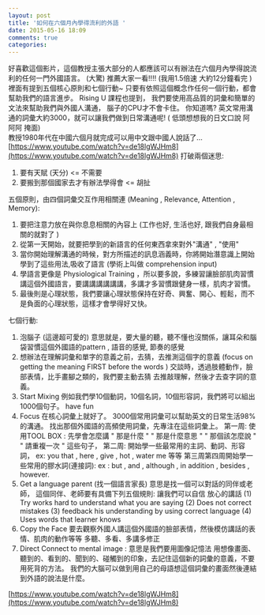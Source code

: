 ```yaml
---
layout: post
title: '如何在六個月內學得流利的外語 '
date: 2015-05-16 18:09
comments: true
categories:
---
```

好喜歡這個影片，這個教授主張大部分的人都應該可以有辦法在六個月內學得說流利的任何一門外國語言。 (大驚)   推薦大家一看!!!! (我用1.5倍速 大約12分鐘看完 )  裡面有提到五個核心原則和七個行動~ 只要有依照這個概念作任何一個行動，都會幫助我們的語言進步。  Rising U 課程也提到， 我們要使用高品質的詞彙和簡單的文法來幫助我們與外國人溝通， 腦子的CPU才不會卡住。 你知道嗎? 英文常用溝通的詞彙大約3000，就可以讓我們做到日常溝通呢!   ( 低頭想想我的日文口說 阿阿阿  掩面)   
教授1980年代在中國六個月就完成可以用中文跟中國人說話了...  
[https://www.youtube.com/watch?v=de18lgWJHm8](https://www.youtube.com/watch?v=de18lgWJHm8)
打破兩個迷思:
1.  要有天賦 (天分)   <=  不需要
2.  要搬到那個國家去才有辦法學得會 <= 胡扯

五個原則，由四個詞彙交互作用相關連 (Meaning , Relevance, Attention , Memory):
1. 要把注意力放在與你息息相關的內容上 (工作也好, 生活也好, 跟我們自身最相關的就對了 )
2. 從第一天開始，就要把學到的新語言的任何東西拿來對外"溝通" , "使用"
3. 當你開始理解溝通的時候，對方所描述的訊息涵義時，你將開始潛意識上開始學到了這些用法,吸收了語言 (學術上叫做  comprehension input)
4. 學語言更像是 Physiological Training ，所以要多說，多練習讓臉部肌肉習慣講這個外國語言，要講講講講講講，多講才多習慣跟健身一樣，肌肉才習慣。
5. 最後則是心理狀態，我們要讓心理狀態保持在好奇、興奮、開心、輕鬆，而不是負面的心理狀態，這樣才會學得好又快。

七個行動:
1. 泡腦子 (這邊超可愛的)  意思就是，要大量的聽，聽不懂也沒關係，讓耳朵和腦袋習慣這個外國語的pattern , 語音的感覺, 節奏的感覺
2. 想辦法在理解詞彙和單字的意義之前，去猜，去推測這個字的意義
(focus on getting the meaning FIRST before the words ) 交談時，透過肢體動作，臉部表情，比手畫腳之類的，我們要主動去猜 去推敲理解，然後才去查字詞的意義。
3. Start Mixing 例如我們學10個動詞，10個名詞，10個形容詞，我們將可以組出1000個句子。 have fun
4. Focus 在核心詞彙上就好了。 3000個常用詞彙可以幫助英文的日常生活98%的溝通。 找出那個外國語的高頻使用詞彙，先專注在這些詞彙上。
第一周: 使用TOOL BOX :  先學會怎麼講 " 那是什麼 "  " 那是什麼意思 "  " 那個該怎麼說 "  " 請重複一次 " 這些句子，
第二周: 開始學一些最常用的主詞、動詞、形容詞， ex: you that , here , give , hot , water me  等等
第三周第四周開始學一些常用的膠水詞(連接詞): ex : but , and , although , in addition , besides , however.
5. Get a language parent (找一個語言家長) 意思是找一個可以對話的同伴或老師， 這個同伴、老師要有具備下列五個規則:  讓我們可以自信 放心的講話
 (1)  Try works hard to understand what you are saying
 (2)  Does not correct mistakes
 (3)  feedback his understanding by using correct language
 (4) Uses words that learner knows
6. Copy the Face 要去觀察外國人講這個外國語的臉部表情，然後模仿講話的表情、肌肉的動作等等  多聽、多看、多講多修正
7. Direct Connect to mental image :  意思是我們要用圖像記憶法 用想像畫面、聽到的、看到的、聞到的、碰觸到的印象，去記住這個新的詞彙的意義，不要用死背的方法。  我們的大腦可以做到用自己的母語想這個詞彙的畫面然後連結到外語的說法是什麼。

[https://www.youtube.com/watch?v=de18lgWJHm8](https://www.youtube.com/watch?v=de18lgWJHm8)
